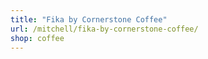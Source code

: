 ```yaml
---
title: "Fika by Cornerstone Coffee"
url: /mitchell/fika-by-cornerstone-coffee/
shop: coffee
---
```

